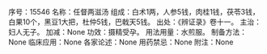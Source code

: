 序号：15546
名称：任督两滋汤
组成：白术1两，人参5钱，肉桂1钱，茯苓3钱，白果10个，黑豆1大把，杜仲5钱，巴戟天5钱。
出处：《辨证录》卷十一。
主治：妇人无子。
加减：None
功效：摄精受孕。
用法用量：水煎服。
制备方法：None
临床应用：None
各家论述：None
用药禁忌：None
附注：None
